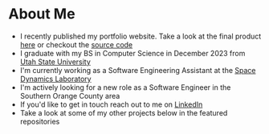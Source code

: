 # About Me
- I recently published my portfolio website. Take a look at the final product [here](https://www.cartwatson.com) or checkout the [source code](https://github.com/cartwatson/cartwatson.github.io)
- I graduate with my BS in Computer Science in December 2023 from [Utah State University](https://www.usu.edu/)
- I'm currently working as a Software Engineering Assistant at the [Space Dynamics Laboratory](https://www.sdl.usu.edu/)
- I'm actively looking for a new role as a Software Engineer in the Southern Orange County area
- If you'd like to get in touch reach out to me on [LinkedIn](https://www.linkedin.com/in/cartwatson)
- Take a look at some of my other projects below in the featured repositories
